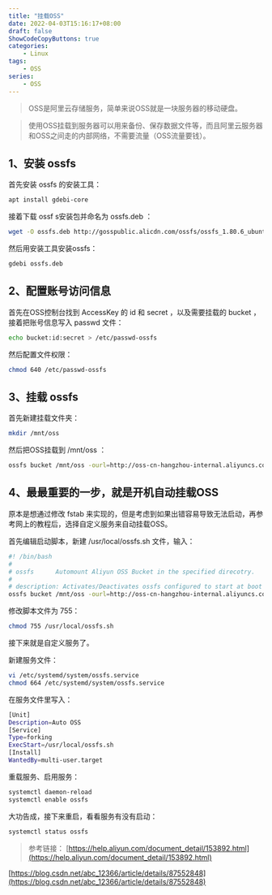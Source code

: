 ```yaml
---
title: "挂载OSS"
date: 2022-04-03T15:16:17+08:00
draft: false
ShowCodeCopyButtons: true
categories:
    - Linux
tags:
    - OSS
series:
    - OSS
---
```


> OSS是阿里云存储服务，简单来说OSS就是一块服务器的移动硬盘。

> 使用OSS挂载到服务器可以用来备份、保存数据文件等，而且阿里云服务器和OSS之间走的内部网络，不需要流量（OSS流量要钱）。

## **1、安装 ossfs**

首先安装 ossfs 的安装工具：

```bash
apt install gdebi-core
```

接着下载 ossf s安装包并命名为 ossfs.deb ：

```bash
wget -O ossfs.deb http://gosspublic.alicdn.com/ossfs/ossfs_1.80.6_ubuntu18.04_amd64.deb
```

然后用安装工具安装ossfs：

```bash
gdebi ossfs.deb
```

## **2、配置账号访问信息**

首先在OSS控制台找到 AccessKey 的 id 和 secret ，以及需要挂载的 bucket ，接着把账号信息写入 passwd 文件：

```bash
echo bucket:id:secret > /etc/passwd-ossfs
```

然后配置文件权限：

```bash
chmod 640 /etc/passwd-ossfs
```

## **3、挂载 ossfs**

首先新建挂载文件夹：

```bash
mkdir /mnt/oss
```

然后把OSS挂载到 /mnt/oss ：

```bash
ossfs bucket /mnt/oss -ourl=http://oss-cn-hangzhou-internal.aliyuncs.com
```

## **4、最最重要的一步，就是开机自动挂载OSS**

原本是想通过修改 fstab 来实现的，但是考虑到如果出错容易导致无法启动，再参考网上的教程后，选择自定义服务来自动挂载OSS。

首先编辑启动脚本，新建 /usr/local/ossfs.sh 文件，输入：

```bash
#! /bin/bash
#
# ossfs      Automount Aliyun OSS Bucket in the specified direcotry.
#
# description: Activates/Deactivates ossfs configured to start at boot time.
ossfs bucket /mnt/oss -ourl=http://oss-cn-hangzhou-internal.aliyuncs.com -o allow_other
```

修改脚本文件为 755：

```bash
chmod 755 /usr/local/ossfs.sh
```

接下来就是自定义服务了。

新建服务文件：

```bash
vi /etc/systemd/system/ossfs.service
chmod 664 /etc/systemd/system/ossfs.service
```

在服务文件里写入：

```bash
[Unit]
Description=Auto OSS
[Service]
Type=forking
ExecStart=/usr/local/ossfs.sh
[Install]
WantedBy=multi-user.target
```

重载服务、启用服务：

```bash
systemctl daemon-reload
systemctl enable ossfs
```

大功告成，接下来重启，看看服务有没有启动：

```bash
systemctl status ossfs
```

> 参考链接：
[https://help.aliyun.com/document_detail/153892.html](https://help.aliyun.com/document_detail/153892.html)

[https://blog.csdn.net/abc_12366/article/details/87552848](https://blog.csdn.net/abc_12366/article/details/87552848)
